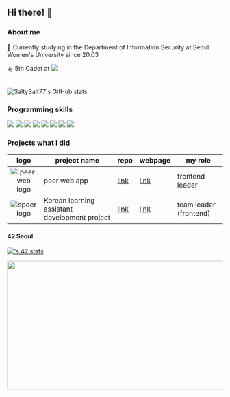 ## Hi there! 👋

### About me

  🏫 Currently studying in the Department of Information Security at Seoul Women's University since 20.03
  <div style="display:flex;flex-direction:row;">
    🛸 5th Cadet at&nbsp<img src="https://img.shields.io/badge/-333333?style=flat-square&logo=42&logoColor=white"/>
  </div>
<br/>

![SaltySalt77's GitHub stats](https://github-readme-stats.vercel.app/api?username=SaltySalt77&show_icons=true&theme=radical)

### Programming skills

<div>
<img display=inline-block src="https://img.shields.io/badge/c-A8B9CC?style=flat-square&logo=C&logoColor=black">
<img display=inline-block src="https://img.shields.io/badge/c%2b%2b-00599C?style=flat-square&logo=C%2b%2b&logoColor=black">
<img display=inline-block src="https://img.shields.io/badge/python-3776AB?style=flat-square&logo=Python&logoColor=white">
<img display=inline-block src="https://img.shields.io/badge/html5-E34F26?style=flat-square&logo=html5&logoColor=white"> 
<img display=inline-block src="https://img.shields.io/badge/css-1572B6?style=flat-square&logo=css3&logoColor=white"> 
<img display=inline-block src="https://img.shields.io/badge/javascript-F7DF1E?style=flat-square&logo=javascript&logoColor=black">
<img display=inline-block src="https://img.shields.io/badge/Next.js-000000?style=flat-square&logo=nextdotjs&logoColor=white">
<img display=inline-block src="https://img.shields.io/badge/react-61DAFB?style=flat-square&logo=react&logoColor=black">
</div>


### Projects what I did

logo |  project name | repo | webpage | my role
:--:|--|--|--|--
![peer web logo](https://www.peer-study.co.kr/icons/favicon.ico) | peer web app  | [link](https://github.com/peer-42seoul/Peer-Frontend?tab=readme-ov-file) | [link](https://www.peer-study.co.kr/?type=ALL) | frontend leader
![speer logo](https://listen-to-my-words-speer.web.app/logo/favicon-32x32.png) | Korean learning assistant development project | [link](https://github.com/Listen-to-my-words/speer-web) | [link](https://listen-to-my-words-speer.web.app/) | team leader (frontend)

#### 42 Seoul

[![<hyna>'s 42 stats](https://badge.mediaplus.ma/honeytones/hyna)](https://github.com/oakoudad/badge42)

<a href="https://github.com/devxb/gitanimals">
<img
  src="https://render.gitanimals.org/farms/SaltySalt77"
  width="600"
  height="300"
/>
</a>